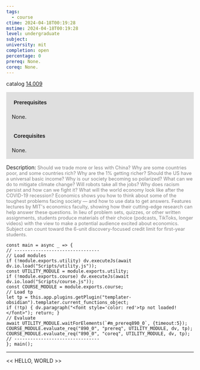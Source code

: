 ```yaml
---
tags:
  - course
ctime: 2024-04-18T00:19:28
mstime: 2024-04-18T00:19:28
level: undergraduate
subject: 
university: mit
completion: open
percentage: 0
prereq: None.
coreq: None.
---
```


catalog [14.009](http://student.mit.edu/catalog/m14a.html#14.009)

<span style="display: block; padding: 15px; background-color: rgb(100, 100, 100, 0.2);"><font id="m_prereq890_0" style="display: block; font-family: Arial, sans-serif; font-weight: bold; padding: 5px">Prerequisites</font><br><span id="prereq890_0">None.</span></span>
<span style="display: block; padding: 15px; background-color: rgb(100, 100, 100, 0.2);"><font id="m_coreq890_0" style="display: block; font-family: Arial, sans-serif; font-weight: bold; padding: 5px">Corequisites</font><br><span id="coreq890_0">None.</span></span>

<font style="">Description:</font>
<font style="color: grey; font-size: 0.8rem;">Should we trade more or less with China? Why are some countries poor, and some countries rich? Why are the 1% getting richer? Should the US have a universal basic income? Why is our society becoming so polarized? What can we do to mitigate climate change? Will robots take all the jobs? Why does racism persist and how can we fight it? What will the world economy look like after the COVID-19 recession? Economics shows you how to think about some of the toughest problems facing society — and how to use data to get answers. Features lectures by MIT's economics faculty, showing how their cutting-edge research can help answer these questions. In lieu of problem sets, quizzes, or other written assignments, students produce materials of their choice (podcasts, TikToks, longer videos) with the view to make a potential audience excited about economics. Subject can count toward the 6-unit discovery-focused credit limit for first-year students.</font>

```dataviewjs
const main = async _ => {
// --------------------------------
// Load modules
if (!module.exports.utility) dv.executeJs(await dv.io.load("Scripts/utility.js"));
const UTILITY_MODULE = module.exports.utility;
if (!module.exports.course) dv.executeJs(await dv.io.load("Scripts/course.js"));
const COURSE_MODULE = module.exports.course;
// Load tp
let tp = this.app.plugins.getPlugin("templater-obsidian").templater.current_functions_object;
if (!tp) { dv.paragraph("<font style='color: red'>tp not loaded!</font>"); return; }
// Evaluate
await UTILITY_MODULE.waitForElements(`#m_prereq890_0`, {timeout:5});
COURSE_MODULE.evaluate_req("890_0", "prereq", UTILITY_MODULE, dv, tp);
COURSE_MODULE.evaluate_req("890_0", "coreq", UTILITY_MODULE, dv, tp);
// --------------------------------
}; main();
```

---

<< HELLO, WORLD >>
